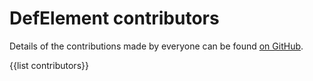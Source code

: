 # DefElement contributors

Details of the contributions made by everyone can be found [on GitHub](https://github.com/DefElement/defelement.com/graphs/contributors).

{{list contributors}}
